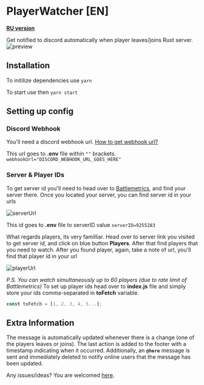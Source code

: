 # PlayerWatcher [EN]

**[RU version](https://github.com/AWGshka/PlayerWatcher/blob/main/README.ru.md)**

Get notified to discord automatically when player leaves/joins Rust server.
![preview](https://i.imgur.com/Iy9me9E.jpeg)

## Installation

To initilize dependencies use `yarn`

To start use then `yarn start`

## Setting up config

### Discord Webhook

You'll need a discord webhook url. [How to get webhook url?](https://support.discord.com/hc/en-us/articles/228383668-Intro-to-Webhooks)

This url goes to **.env** file within `""` brackets.
`webhookUrl="DISCORD_WEBHOOK_URL_GOES_HERE"`

### Server & Player IDs

To get server id you'll need to head over to [Battlemetrics](https://www.battlemetrics.com/servers/rust), and find your server there.
Once you located your server, you can find server id in your urls

![serverUrl](https://i.imgur.com/2MMERur.png)

This id goes to **.env** file to serverID value `serverID=9255283`

What regards players, its very familliar. Head over to server link you visited to get server id, and click on blue button **Players**. After that find players that you need to watch. After you found player, again, take a note of url, you'll find that player id in your url

![playerUrl](https://i.imgur.com/IVVHXcX.png)

_P.S. You can watch simultaneously up to 60 players (due to rate limit of Battlemetrics)_
To set up player ids head over to **index.js** file and simply store your ids comma-separated in **toFetch** variable.

```js
const toFetch = [1, 2, 3, 4, 5...];
```

## Extra Information

The message is automatically updated whenever there is a change (one of the players leaves or joins). The last action is added to the footer with a timestamp indicating when it occurred. Additionally, an **`@here`** message is sent and immediately deleted to notify online users that the message has been updated.

Any issues/ideas? You are welcomed [here](https://github.com/AWGshka/PlayerWatcher/issues).
